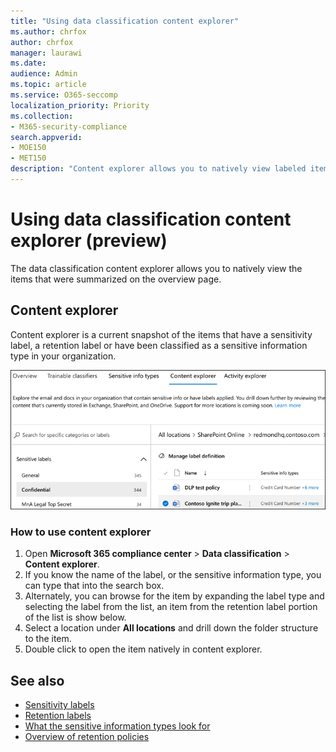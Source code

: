 ```yaml
---
title: "Using data classification content explorer"
ms.author: chrfox
author: chrfox
manager: laurawi
ms.date: 
audience: Admin
ms.topic: article
ms.service: O365-seccomp
localization_priority: Priority
ms.collection: 
- M365-security-compliance
search.appverid: 
- MOE150
- MET150
description: "Content explorer allows you to natively view labeled items."
---
```


# Using data classification content explorer (preview)

The data classification content explorer allows you to natively view the items that were summarized on the overview page.

## Content explorer

Content explorer is a current snapshot of the items that have a sensitivity label, a retention label or have been classified as a sensitive information type in your organization.

![content explorer collapsed screenshot](media/data-classification-content-explorer-1.png)

### How to use content explorer

1. Open **Microsoft 365 compliance center**  > **Data classification** > **Content explorer**.
2. If you know the name of the label, or the sensitive information type, you can type that into the search box.
3. Alternately, you can browse for the item by expanding the label type and selecting the label from the list, an item from the retention label portion of the list is show below.
4. Select a location under **All locations** and drill down the folder structure to the item.
5. Double click to open the item natively in content explorer.

## See also

- [Sensitivity labels](sensitivity-labels.md)
- [Retention labels](labels.md)
- [What the sensitive information types look for](what-the-sensitive-information-types-look-for.md)
- [Overview of retention policies](retention-policies.md)
